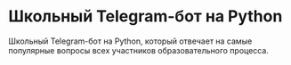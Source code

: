 # Школьный Telegram-бот на Python
Школьный Telegram-бот на Python, который отвечает на самые популярные вопросы всех участников образовательного процесса.
